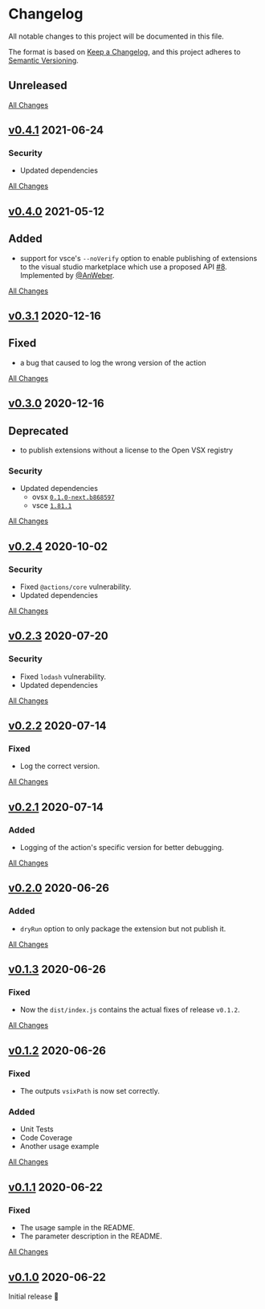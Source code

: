 # Changelog
All notable changes to this project will be documented in this file.

The format is based on [Keep a Changelog](https://keepachangelog.com/en/1.0.0/),
and this project adheres to [Semantic Versioning](https://semver.org/spec/v2.0.0.html).

## Unreleased

[All Changes](https://github.com/HaaLeo/publish-vscode-extension/compare/v0.4.1...master)

## [v0.4.1](https://github.com/HaaLeo/publish-vscode-extension/tree/v0.4.1) 2021-06-24

### Security
* Updated dependencies

[All Changes](https://github.com/HaaLeo/publish-vscode-extension/compare/v0.4.0...v0.4.1)

## [v0.4.0](https://github.com/HaaLeo/publish-vscode-extension/tree/v0.4.0) 2021-05-12

## Added
* support for vsce's `--noVerify` option to enable publishing of extensions to the visual studio marketplace which use a proposed API [#8](https://github.com/HaaLeo/publish-vscode-extension/issues/8). Implemented by [@AnWeber](https://github.com/AnWeber).

[All Changes](https://github.com/HaaLeo/publish-vscode-extension/compare/v0.3.1...v0.4.0)

## [v0.3.1](https://github.com/HaaLeo/publish-vscode-extension/tree/v0.3.1) 2020-12-16

## Fixed
* a bug that caused to log the wrong version of the action

[All Changes](https://github.com/HaaLeo/publish-vscode-extension/compare/v0.3.0...v0.3.1)

## [v0.3.0](https://github.com/HaaLeo/publish-vscode-extension/tree/v0.3.0) 2020-12-16

## Deprecated
* to publish extensions without a license to the Open VSX registry

### Security
* Updated dependencies
    * ovsx [`0.1.0-next.b868597`](https://www.npmjs.com/package/ovsx/v/0.1.0-next.b868597)
    * vsce [`1.81.1`](https://www.npmjs.com/package/vsce/v/1.81.1)

[All Changes](https://github.com/HaaLeo/publish-vscode-extension/compare/v0.2.4...v0.3.0)

## [v0.2.4](https://github.com/HaaLeo/publish-vscode-extension/tree/v0.2.4) 2020-10-02

### Security
* Fixed `@actions/core` vulnerability.
* Updated dependencies

[All Changes](https://github.com/HaaLeo/publish-vscode-extension/compare/v0.2.3...v0.2.4)

## [v0.2.3](https://github.com/HaaLeo/publish-vscode-extension/tree/v0.2.3) 2020-07-20

### Security
* Fixed `lodash` vulnerability.
* Updated dependencies

[All Changes](https://github.com/HaaLeo/publish-vscode-extension/compare/v0.2.2...v0.2.3)

## [v0.2.2](https://github.com/HaaLeo/publish-vscode-extension/tree/v0.2.2) 2020-07-14

### Fixed
* Log the correct version. 

[All Changes](https://github.com/HaaLeo/publish-vscode-extension/compare/v0.2.1...v0.2.2)

## [v0.2.1](https://github.com/HaaLeo/publish-vscode-extension/tree/v0.2.1) 2020-07-14

### Added
* Logging of the action's specific version for better debugging. 

[All Changes](https://github.com/HaaLeo/publish-vscode-extension/compare/v0.2.0...v0.2.1)

## [v0.2.0](https://github.com/HaaLeo/publish-vscode-extension/tree/v0.2.0) 2020-06-26

### Added
* `dryRun` option to only package the extension but not publish it.

[All Changes](https://github.com/HaaLeo/publish-vscode-extension/compare/v0.1.3...v0.2.0)

## [v0.1.3](https://github.com/HaaLeo/publish-vscode-extension/tree/v0.1.3) 2020-06-26

### Fixed
* Now the `dist/index.js` contains the actual fixes of release `v0.1.2`.

[All Changes](https://github.com/HaaLeo/publish-vscode-extension/compare/v0.1.2...v0.1.3)

## [v0.1.2](https://github.com/HaaLeo/publish-vscode-extension/tree/v0.1.2) 2020-06-26

### Fixed
* The outputs `vsixPath` is now set correctly.

### Added 
* Unit Tests
* Code Coverage
* Another usage example

[All Changes](https://github.com/HaaLeo/publish-vscode-extension/compare/v0.1.1...v0.1.2)

## [v0.1.1](https://github.com/HaaLeo/publish-vscode-extension/tree/v0.1.1) 2020-06-22

### Fixed
* The usage sample in the README.
* The parameter description in the README.

[All Changes](https://github.com/HaaLeo/publish-vscode-extension/compare/v0.1.0...v0.1.1)

## [v0.1.0](https://github.com/HaaLeo/publish-vscode-extension/tree/v0.1.0) 2020-06-22

Initial release 🎉
